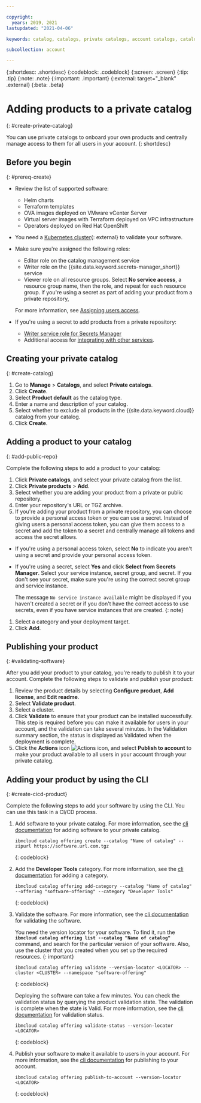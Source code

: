```yaml
---

copyright:
  years: 2019, 2021
lastupdated: "2021-04-06"

keywords: catalog, catalogs, private catalogs, account catalogs, catalog visibility, software visibility, import software

subcollection: account

---
```


{:shortdesc: .shortdesc}
{:codeblock: .codeblock}
{:screen: .screen}
{:tip: .tip}
{:note: .note}
{:important: .important}
{:external: target="_blank" .external}
{:beta: .beta}

# Adding products to a private catalog
{: #create-private-catalog}

You can use private catalogs to onboard your own products and centrally manage access to them for all users in your account. 
{: shortdesc} 

## Before you begin
{: #prereq-create}

* Review the list of supported software:
  * Helm charts
  * Terraform templates
  * OVA images deployed on VMware vCenter Server
  * Virtual server images with Terraform deployed on VPC infrastructure
  * Operators deployed on Red Hat OpenShift
* You need a [Kubernetes cluster](https://cloud.ibm.com/kubernetes/landing){: external} to validate your software.
* Make sure you're assigned the following roles:
  * Editor role on the catalog management service
  * Writer role on the {{site.data.keyword.secrets-manager_short}} service
  * Viewer role on all resource groups. Select **No service access**, a resource group name, then the role, and repeat for each resource group.
 if you're using a secret as part of adding your product from a private repository, 
  
  For more information, see [Assigning users access](/docs/account?topic=account-catalog-access).

* If you're using a secret to add products from a private repository:
  * [Writer service role for Secrets Manager](/docs/secrets-manager?topic=secrets-manager-iam)
  * Additional access for [integrating with other services](/docs/secrets-manager?topic=secrets-manager-integrations).

## Creating your private catalog
{: #create-catalog}

1. Go to **Manage** > **Catalogs**, and select **Private catalogs**. 
2. Click **Create**.
3. Select **Product default** as the catalog type. 
4. Enter a name and description of your catalog.
5. Select whether to exclude all products in the {{site.data.keyword.cloud}} catalog from your catalog.
6. Click **Create**.

## Adding a product to your catalog
{: #add-public-repo}

Complete the following steps to add a product to your catalog:

1. Click **Private catalogs**, and select your private catalog from the list.
1. Click **Private products** > **Add**.
1. Select whether you are adding your product from a private or public repository. 
1. Enter your repository's URL or TGZ archive. 
1. If you're adding your product from a private repository, you can choose to provide a personal access token or you can use a secret. Instead of giving users a personal access token, you can give them access to a secret and add the token to a secret and centrally manage all tokens and access the secret allows.

  * If you're using a personal access token, select **No** to indicate you aren't using a secret and provide your personal access token.
  * If you're using a secret, select **Yes** and click **Select from Secrets Manager**. Select your service instance, secret group, and secret. If you don't see your secret, make sure you're using the correct secret group and service instance. 
    
    The message `No service instance available` might be displayed if you haven't created a secret or if you don't have the correct access to use secrets, even if you have service instances that are created. 
    {: note}

1. Select a category and your deployment target.
1. Click **Add**. 

## Publishing your product 
{: #validating-software}

After you add your product to your catalog, you're ready to publish it to your account. Complete the following steps to validate and publish your product:

1. Review the product details by selecting **Configure product**, **Add license**, and **Edit readme**. 
1. Select **Validate product**. 
1. Select a cluster. 
1. Click **Validate** to ensure that your product can be installed successfully. This step is required before you can make it available for users in your account, and the validation can take several minutes. In the Validation summary section, the status is displayed as Validated when the deployment is complete. 
1. Click the **Actions** icon ![Actions icon](../icons/actions-icon-vertical.svg), and select **Publish to account** to make your product available to all users in your account through your private catalog.


## Adding your product by using the CLI
{: #create-cicd-product}

Complete the following steps to add your software by using the CLI. You can use this task in a CI/CD process.
    
1. Add software to your private catalog. For more information, see the [cli documentation](/docs/cli?topic=cli-manage-catalogs-plugin#create-offering) for adding software to your private catalog.  
    ```
    ibmcloud catalog offering create --catalog "Name of catalog" --zipurl https://software.url.com.tgz
    ```
    {: codeblock}
    
1. Add the **Developer Tools** category. For more information, see the [cli documentation](/docs/cli?topic=cli-manage-catalogs-plugin#add-category-offering) for adding a category.  
    ```
    ibmcloud catalog offering add-category --catalog "Name of catalog" --offering "software-offering" --category "Developer Tools"
    ```
    {: codeblock}
    
1. Validate the software. For more information, see the [cli documentation](/docs/cli?topic=cli-manage-catalogs-plugin#validate-offering) for validating the software. 
    
    You need the version locator for your software. To find it, run the **`ibmcloud catalog offering list --catalog "Name of catalog"`** command, and search for the particular version of your software. Also, use the cluster that you created when you set up the required resources. 
    {: important}
    
    ```
    ibmcloud catalog offering validate --version-locator <LOCATOR> --cluster <CLUSTER> --namespace "software-offering"
    ```
    {: codeblock}
    
    Deploying the software can take a few minutes. You can check the validation status by querying the product validation state. The validation is complete when the state is Valid. For more information, see the [cli documentation](/docs/cli?topic=cli-manage-catalogs-plugin#validate-status-offering) for validation status.
    ```
    ibmcloud catalog offering validate-status --version-locator <LOCATOR>
    ```
    {: codeblock}
    
1. Publish your software to make it available to users in your account. For more information, see the [cli documentation](/docs/cli?topic=cli-manage-catalogs-plugin#publish-offering-to-account) for publishing to your account.
    ```
    ibmcloud catalog offering publish-to-account --version-locator <LOCATOR>
    ```
    {: codeblock}

